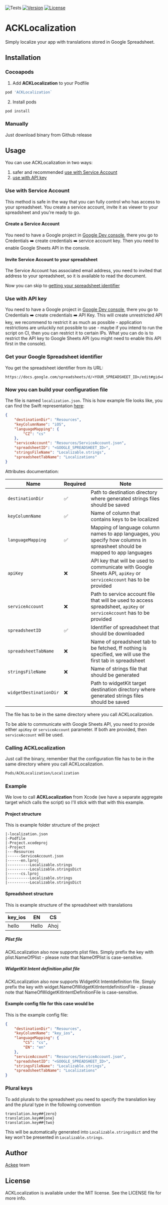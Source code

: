 ![Tests](https://github.com/AckeeCZ/ACKLocalization/workflows/Tests/badge.svg)
[![Version](https://img.shields.io/cocoapods/v/ACKLocalization.svg?style=flat)](http://cocoapods.org/pods/ACKLocalization)
[![License](https://img.shields.io/cocoapods/l/ACKLocalization.svg?style=flat)](http://cocoapods.org/pods/ACKLocalization)

# ACKLocalization

Simply localize your app with translations stored in Google Spreadsheet.

## Installation

### Cocoapods

1. Add **ACKLocalization** to your Podfile

```ruby
pod 'ACKLocalization`
```

2. Install pods
```bash
pod install
```

### Manually

Just download binary from Github release

## Usage

You can use ACKLocalization in two ways:
1. safer and recommended [use with Service Account](#use-with-service-account)
2. [use with API key](#use-with-api-key)

### Use with Service Account

This method is safe in the way that you can fully control who has access to your spreadsheet. You create a service account, invite it as viewer to your spreadsheet and you're ready to go.

#### Create a Service Account

You need to have a Google project in [Google Dev console](https://console.developers.google.com), there you go to Credentials ➡️ create credentials ➡️ service account key. Then you need to enable Google Sheets API in the console.

#### Invite Service Account to your spreadsheet

The Service Account has associated email address, you need to invited that address to your spreadsheet, so it is available to read the document.

Now you can skip to [getting your spreadsheet identifier](#get-your-google-spreadsheet-identifier)

### Use with API key

You need to have a Google project in [Google Dev console](https://console.developers.google.com), there you go to Credentials ➡️ create credentials ➡️ API Key. This will create unrestricted API key, we recommend to restrict it as much as possible - application restrictions are unluckily not possible to use - maybe if you intend to run the script on CI, then you can restrict it to certain IPs. What you can do is to restrict the API key to Google Sheets API (you might need to enable this API first in the console).

### Get your Google Spreadsheet identifier

You get the spreadsheet identifier from its URL:
```
https://docs.google.com/spreadsheets/d/<YOUR_SPREADSHEET_ID>/edit#gid=0
```

### Now you can build your configuration file

The file is named `localization.json`. This is how example file looks like, you can find the Swift representation [here](Sources/ACKLocalizationCore/Model/Configuration.swift):

```json
{
    "destinationDir": "Resources",
    "keyColumnName": "iOS",
    "languageMapping": {
        "CZ": "cs"
    },
    "serviceAccount": "Resources/ServiceAccount.json",
    "spreadsheetID": "<GOOGLE_SPREADSHEET_ID>",
    "stringsFileName": "Localizable.strings",
    "spreadsheetTabName": "Localizations"
}
```

Attributes documentation:

| Name | Required | Note |
| ---- | -------- | ---- |
| `destinationDir` | ✅ | Path to destination directory where generated strings files should be saved |
| `keyColumnName` | ✅ | Name of column that contains keys to be localized |
| `languageMapping` | ✅ | Mapping of language column names to app languages, you specify how columns in spreasheet should be mapped to app languages |
| `apiKey` | ❌ | API key that will be used to communicate with Google Sheets API, `apiKey` or `serviceAccount` has to be provided |
| `serviceAccount` | ❌ | Path to service account file that will be used to access spreadsheet, `apiKey` or `serviceAccount` has to be provided |
| `spreadsheetID` | ✅ | Identifier of spreadsheet that should be downloaded |
| `spreadsheetTabName` | ❌ | Name of spreadsheet tab to be fetched, ff nothing is specified, we will use the first tab in spreadsheet |
| `stringsFileName` | ❌ | Name of strings file that should be generated |
| `widgetDestinationDir` | ❌ | Path to widgetKit target destination directory where generated strings files should be saved |

The file has to be in the same directory where you call ACKLocalization.

To be able to communicate with Google Sheets API, you need to provide either `apiKey` or `serviceAccount` parameter. If both are provided, then `serviceAccount` will be used.

### Calling ACKLocalization

Just call the binary, remember that the configuration file has to be in the same directory where you call ACKLocalization.

```bash
Pods/ACKLocalization/Localization
```

### Example

We love to call **ACKLocalization** from Xcode (we have a separate aggregate target which calls the script) so I'll stick with that with this example.

#### Project structure

This is example folder structure of the project
```
|-localization.json
|-Podfile
|-Project.xcodeproj
|-Project
|---Resources
|------ServiceAccount.json
|------en.lproj
|----------Localizable.strings
|----------Localizable.stringsDict
|------cs.lproj
|----------Localizable.strings
|----------Localizable.stringsDict
```

#### Spreadsheet structure

This is example structure of the spreadsheet with translations

| key_ios | EN    | CS   |
|---------|-------|------|
| hello   | Hello | Ahoj |

##### Plist file
ACKLocalization also now supports plist files. Simply prefix the key with plist.NameOfPlist - please note that NameOfPlist is case-sensitive.

##### WidgetKit Intent definition plist file
ACKLocalization also now supports WidgetKit Intentdefinition file. Simply prefix the key with widget.NameOfWidgetKitIntentdefinitionFile - please note that NameOfWidgetKitIntentDefinitionFile is case-sensitive.

#### Example config file for this case would be

This is the example config file:
```json
{
    "destinationDir": "Resources",
    "keyColumnName": "key_ios",
    "languageMapping": {
        "CS": "cs",
        "EN": "en"
    },
    "serviceAccount": "Resources/ServiceAccount.json",
    "spreadsheetID": "<GOOGLE_SPREADSHEET_ID>",
    "stringsFileName": "Localizable.strings",
    "spreadsheetTabName": "Localizations"
}
```

### Plural keys

To add plurals to the spreadsheet you need to specify the translation key and the plural type in the following convention

```
translation.key##{zero}
translation.key##{one}
translation.key##{two}
```

This will be automatically generated into `Localizable.stringsDict` and the key won't be presented in `Localizable.strings`.

## Author

[Ackee](https://ackee.cz) team

## License

ACKLocalization is available under the MIT license. See the LICENSE file for more info.
